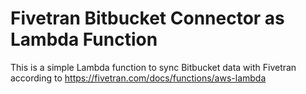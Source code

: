 # Fivetran Bitbucket Connector as Lambda Function

This is a simple Lambda function to sync Bitbucket data with Fivetran according to https://fivetran.com/docs/functions/aws-lambda
